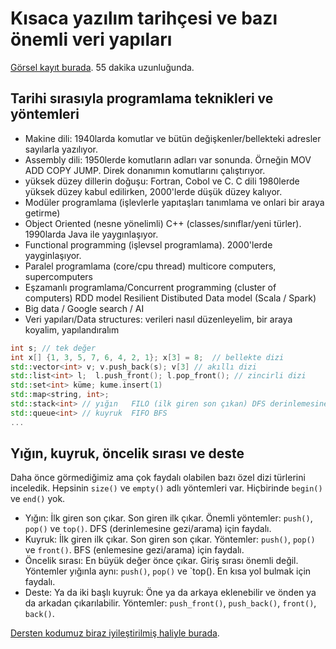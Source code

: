 Kısaca yazılım tarihçesi ve bazı önemli veri yapıları
====

[Görsel kayıt burada](https://drive.google.com/file/d/1HFgtYu63jB1Rfmr1tatwwjs1TSlhdHUC). 55 dakika uzunluğunda.

Tarihi sırasıyla programlama teknikleri ve yöntemleri
----
- Makine dili: 1940larda komutlar ve bütün değişkenler/bellekteki adresler sayılarla yazılıyor.
- Assembly dili: 1950lerde komutların adları var sonunda. Örneğin MOV ADD COPY JUMP. Direk donanımın komutlarını çalıştırıyor.
- yüksek düzey dillerin doğuşu: Fortran, Cobol ve C. C dili 1980lerde yüksek düzey kabul edilirken, 2000'lerde düşük düzey kalıyor.
- Modüler programlama (işlevlerle yapıtaşları tanımlama ve onlari bir araya getirme)
- Object Oriented (nesne yönelimli) C++ (classes/sınıflar/yeni türler). 1990larda Java ile yaygınlaşıyor.
- Functional programming (işlevsel programlama). 2000'lerde yayginlaşıyor.
- Paralel programlama (core/cpu thread)  multicore computers, supercomputers
- Eşzamanlı programlama/Concurrent programming (cluster of computers) 
  RDD model Resilient Distibuted Data model (Scala / Spark) 
- Big data / Google search / AI
- Veri yapıları/Data structures: verileri nasıl düzenleyelim, bir araya koyalim, yapılandıralım
```c++
int s; // tek değer
int x[] {1, 3, 5, 7, 6, 4, 2, 1}; x[3] = 8;  // bellekte dizi
std::vector<int> v; v.push_back(s); v[3] // akıllı dizi
std::list<int> l;  l.push_front(); l.pop_front(); // zincirli dizi
std::set<int> küme; kume.insert(1) 
std::map<string, int>;
std::stack<int> // yığın   FILO (ilk giren son çıkan) DFS derinlemesine
std::queue<int> // kuyruk  FIFO BFS
...
```

Yığın, kuyruk, öncelik sırası ve deste
----
Daha önce görmediğimiz ama çok faydalı olabilen bazı özel dizi türlerini inceledik. Hepsinin `size()` ve `empty()` adlı yöntemleri var. Hiçbirinde `begin()` ve `end()` yok.

- Yığın: İlk giren son çıkar. Son giren ilk çıkar. Önemli yöntemler: `push()`, `pop()` ve `top()`. DFS (derinlemesine gezi/arama) için faydalı.
- Kuyruk: İlk giren ilk çıkar. Son giren son çıkar. Yöntemler: `push()`, `pop()` ve `front()`. BFS (enlemesine gezi/arama) için faydalı.
- Öncelik sırası: En büyük değer önce çıkar. Giriş sırası önemli değil. Yöntemler yığınla aynı: `push()`, `pop()` ve `top(). En kısa yol bulmak için faydalı.
- Deste: Ya da iki başlı kuyruk: Öne ya da arkaya eklenebilir ve önden ya da arkadan çıkarılabilir. Yöntemler: `push_front()`, `push_back()`, `front()`, `back()`.

[Dersten kodumuz biraz iyileştirilmiş haliyle burada](https://onlinegdb.com/g-bZYoHcx).
